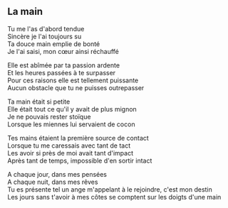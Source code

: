 ## La main

Tu me l'as d'abord tendue  
Sincère je l'ai toujours su  
Ta douce main emplie de bonté  
Je l'ai saisi, mon cœur ainsi réchauffé  

Elle est abîmée par ta passion ardente  
Et les heures passées à te surpasser  
Pour ces raisons elle est tellement puissante  
Aucun obstacle que tu ne puisses outrepasser  

Ta main était si petite  
Elle était tout ce qu'il y avait de plus mignon  
Je ne pouvais rester stoïque  
Lorsque les miennes lui servaient de cocon  

Tes mains étaient la première source de contact  
Lorsque tu me caressais avec tant de tact  
Les avoir si près de moi avait tant d'impact  
Après tant de temps, impossible d'en sortir intact  

A chaque jour, dans mes pensées  
A chaque nuit, dans mes rêves  
Tu es présente tel un ange m'appelant à le rejoindre, c'est mon destin  
Les jours sans t'avoir à mes côtes se comptent sur les doigts d'une main  
